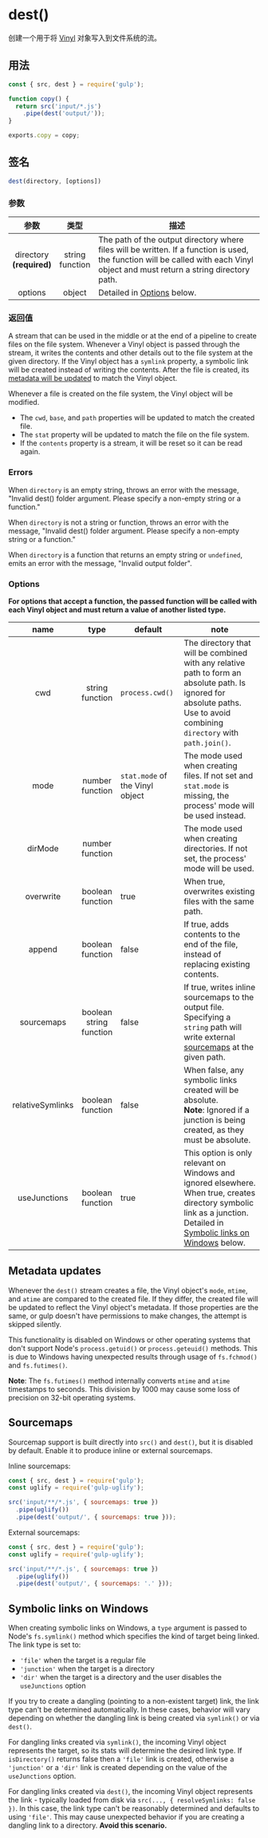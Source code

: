<!-- front-matter
id: dest
title: dest()
hide_title: true
sidebar_label: dest()
-->

# dest()

创建一个用于将 [Vinyl][vinyl-concepts] 对象写入到文件系统的流。

## 用法

```js
const { src, dest } = require('gulp');

function copy() {
  return src('input/*.js')
    .pipe(dest('output/'));
}

exports.copy = copy;
```

## 签名

```js
dest(directory, [options])
```

### 参数

| 参数 | 类型 | 描述 |
|:--------------:|:-----:|--------|
| directory<br>**(required)** | string<br>function | The path of the output directory where files will be written. If a function is used, the function will be called with each Vinyl object and must return a string directory path. |
| options | object | Detailed in [Options][options-section] below. |

### 返回值

A stream that can be used in the middle or at the end of a pipeline to create files on the file system.
Whenever a Vinyl object is passed through the stream, it writes the contents and other details out to the file system at the given directory. If the Vinyl object has a `symlink` property, a symbolic link will be created instead of writing the contents. After the file is created, its [metadata will be updated][metadata-updates-section] to match the Vinyl object.

Whenever a file is created on the file system, the Vinyl object will be modified.
* The `cwd`, `base`, and `path` properties will be updated to match the created file.
* The `stat` property will be updated to match the file on the file system.
* If the `contents` property is a stream, it will be reset so it can be read again.

### Errors

When `directory` is an empty string, throws an error with the message, "Invalid dest() folder argument. Please specify a non-empty string or a function."

When `directory` is not a string or function, throws an error with the message, "Invalid dest() folder argument. Please specify a non-empty string or a function."

When `directory` is a function that returns an empty string or `undefined`, emits an error with the message, "Invalid output folder".

### Options


**For options that accept a function, the passed function will be called with each Vinyl object and must return a value of another listed type.**

| name | type | default | note |
|:-------:|:------:|-----------|-------|
| cwd | string<br>function | `process.cwd()` | The directory that will be combined with any relative path to form an absolute path. Is ignored for absolute paths. Use to avoid combining `directory` with `path.join()`. |
| mode | number<br>function | `stat.mode` of the Vinyl object | The mode used when creating files. If not set and `stat.mode` is missing, the process' mode will be used instead. |
| dirMode | number<br>function | | The mode used when creating directories. If not set, the process' mode will be used. |
| overwrite | boolean<br>function | true | When true, overwrites existing files with the same path. |
| append | boolean<br>function | false | If true, adds contents to the end of the file, instead of replacing existing contents. |
| sourcemaps | boolean<br>string<br>function | false | If true, writes inline sourcemaps to the output file. Specifying a `string` path will write external [sourcemaps][sourcemaps-section] at the given path. |
| relativeSymlinks | boolean<br>function | false | When false, any symbolic links created will be absolute.<br>**Note**: Ignored if a junction is being created, as they must be absolute. |
| useJunctions | boolean<br>function | true | This option is only relevant on Windows and ignored elsewhere. When true, creates directory symbolic link as a junction. Detailed in [Symbolic links on Windows][symbolic-links-section] below. |

## Metadata updates

Whenever the `dest()` stream creates a file, the Vinyl object's `mode`, `mtime`, and `atime` are compared to the created file. If they differ, the created file will be updated to reflect the Vinyl object's metadata. If those properties are the same, or gulp doesn't have permissions to make changes, the attempt is skipped silently.

This functionality is disabled on Windows or other operating systems that don't support Node's `process.getuid()` or `process.geteuid()` methods. This is due to Windows having unexpected results through usage of `fs.fchmod()` and `fs.futimes()`.

**Note**: The `fs.futimes()` method internally converts `mtime` and `atime` timestamps to seconds. This division by 1000 may cause some loss of precision on 32-bit operating systems.

## Sourcemaps

Sourcemap support is built directly into `src()` and `dest()`, but it is disabled by default. Enable it to produce inline or external sourcemaps.

Inline sourcemaps:
```js
const { src, dest } = require('gulp');
const uglify = require('gulp-uglify');

src('input/**/*.js', { sourcemaps: true })
  .pipe(uglify())
  .pipe(dest('output/', { sourcemaps: true }));
```

External sourcemaps:
```js
const { src, dest } = require('gulp');
const uglify = require('gulp-uglify');

src('input/**/*.js', { sourcemaps: true })
  .pipe(uglify())
  .pipe(dest('output/', { sourcemaps: '.' }));
```

## Symbolic links on Windows

When creating symbolic links on Windows, a `type` argument is passed to Node's `fs.symlink()` method which specifies the kind of target being linked. The link type is set to:
* `'file'` when the target is a regular file
* `'junction'` when the target is a directory
* `'dir'` when the target is a directory and the user disables the `useJunctions` option


If you try to create a dangling (pointing to a non-existent target) link, the link type can't be determined automatically. In these cases, behavior will vary depending on whether the dangling link is being created via `symlink()` or via `dest()`.

For dangling links created via `symlink()`, the incoming Vinyl object represents the target, so its stats will determine the desired link type. If `isDirectory()` returns false then a `'file'` link is created, otherwise a `'junction'` or a `'dir'` link is created depending on the value of the `useJunctions` option.

For dangling links created via `dest()`, the incoming Vinyl object represents the link - typically loaded from disk via `src(..., { resolveSymlinks: false })`. In this case, the link type can't be reasonably determined and defaults to using `'file'`. This may cause unexpected behavior if you are creating a dangling link to a directory. **Avoid this scenario.**

[sourcemaps-section]: #sourcemaps
[symbolic-links-section]: #symbolic-links-on-windows
[options-section]: #options
[metadata-updates-section]: #metadata-updates
[vinyl-concepts]: ../api/concepts.md#vinyl
